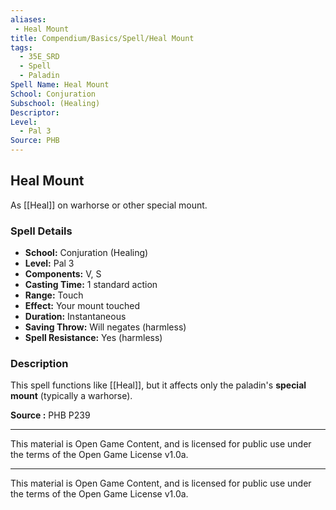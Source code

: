 ```yaml
---
aliases:
 - Heal Mount
title: Compendium/Basics/Spell/Heal Mount
tags:  
  - 35E_SRD  
  - Spell  
  - Paladin  
Spell Name: Heal Mount
School: Conjuration
Subschool: (Healing)
Descriptor: 
Level:  
  - Pal 3  
Source: PHB
---
```


## Heal Mount

As [[Heal]] on warhorse or other special mount.

### Spell Details

- **School:** Conjuration (Healing)  
- **Level:** Pal 3  
- **Components:** V, S  
- **Casting Time:** 1 standard action  
- **Range:** Touch  
- **Effect:** Your mount touched  
- **Duration:** Instantaneous  
- **Saving Throw:** Will negates (harmless)  
- **Spell Resistance:** Yes (harmless)  

### Description

This spell functions like [[Heal]], but it affects only the paladin's **special mount** (typically a warhorse).


**Source :** PHB P239

---

This material is Open Game Content, and is licensed for public use under  
the terms of the Open Game License v1.0a.

---

This material is Open Game Content, and is licensed for public use under the terms of the Open Game License v1.0a.
